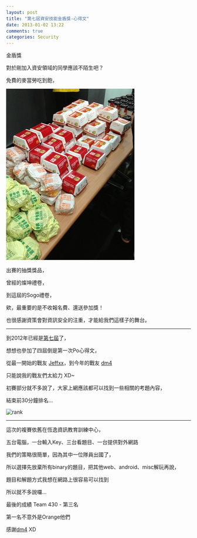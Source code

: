 ```yaml
---
layout: post
title: "第七屆資安技能金盾獎-心得文"
date: 2013-01-02 13:22
comments: true
categories: Security
---
```


金盾獎

對於剛加入資安領域的同學應該不陌生吧？

免費的麥當勞吃到飽，

![麥當勞山][mcm]

出賽的抽獎獎品，

曾經的燦坤禮卷，

到這屆的Sogo禮卷，

欸，最重要的是不收報名費、還送參加獎！

也很感謝資策會對資訊安全的注重，才能給我們這樣子的舞台。

---

到2012年已經是[第七屆][101]了，

想想也參加了四屆倒是第一次Po心得文，

從最一開始的戰友 [Jeffxx][jeffxx's plurk]，到今年的戰友 [dm4][dm4's blog]

只能說我的戰友們太給力 XD~

初賽部分就不多說了，大家上網應該都可以找到一些相關的考題內容，

結束前30分鐘排名...

![rank][rank]

---

這次的複賽依舊在恆逸資訊教育訓練中心，

五台電腦，一台輸入Key、三台看題目、一台提供對外網路

我們的策略很簡單，因為其中一位隊員出國了，

所以選擇先放棄所有binary的題目，把其他web、android、misc解玩再說，

題目和解題方式我想在網路上很容易可以找到

所以就不多說囉...

最後的成績 Team 430 - 第三名

第一名不意外是Orange他們

感謝[dm4][dm4's blog] XD

[rank]: http://4.bp.blogspot.com/-Z6PAlz1rH6I/UNUwYUhVCoI/AAAAAAAAAWw/uygzrMAG_8c/s1600/R0021755.JPG
[mcm]: /images/McDownalds.jpg "McDownalds"
[p1.1]: /images/p1.1.png "1.1"
[p1.2]: /images/p1.2.png "1.2"
[p1.3]: /images/p1.3.png "1.3"
[dm4's blog]: http://blog.dm4.tw
[jeffxx's plurk]: http://www.plurk.com/Jeffoo
[101]: http://is.w18.noonspace.tw/
